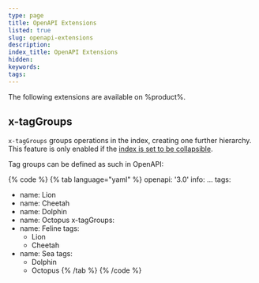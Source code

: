 ```yaml
---
type: page
title: OpenAPI Extensions
listed: true
slug: openapi-extensions
description: 
index_title: OpenAPI Extensions
hidden: 
keywords: 
tags: 
---
```


The following extensions are available on %product%.

## x-tagGroups

`x-tagGroups` groups operations in the index, creating one further hierarchy. This feature is only enabled if the  [index is set to be collapsible](/support-center/api-reference-settings#allow-index-to-collapse).

Tag groups can be defined as such in OpenAPI:

{% code %}
{% tab language="yaml" %}
openapi: '3.0'
info: ...
tags:
  - name: Lion
  - name: Cheetah
  - name: Dolphin
  - name: Octopus
x-tagGroups:
  - name: Feline
    tags:
      - Lion
      - Cheetah
  - name: Sea
    tags:
      - Dolphin
      - Octopus
{% /tab %}
{% /code %}